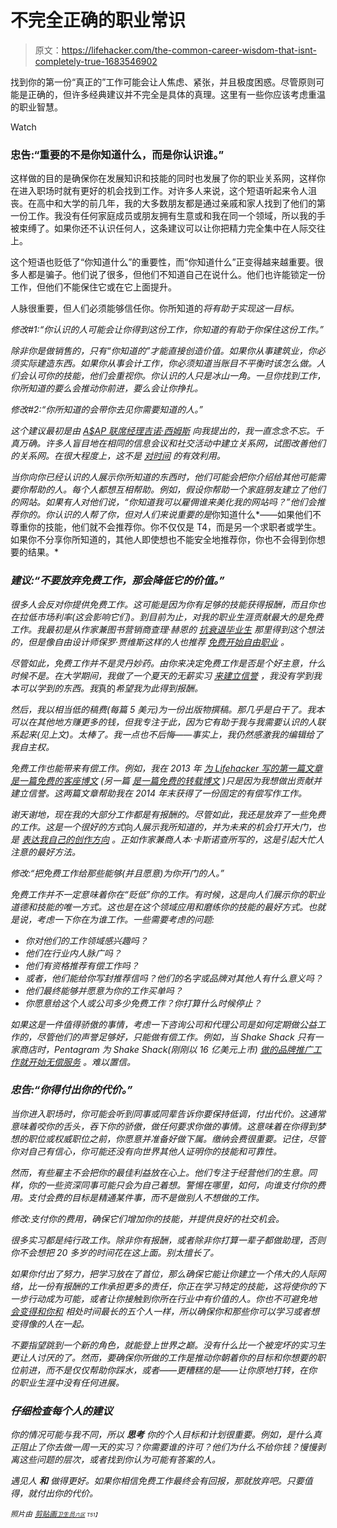# 不完全正确的职业常识

> 原文：<https://lifehacker.com/the-common-career-wisdom-that-isnt-completely-true-1683546902>

找到你的第一份“真正的”工作可能会让人焦虑、紧张，并且极度困惑。尽管原则可能是正确的，但许多经典建议并不完全是具体的真理。这里有一些你应该考虑重温的职业智慧。

Watch

### 忠告:“重要的不是你知道什么，而是你认识谁。”

这样做的目的是确保你在发展知识和技能的同时也发展了你的职业关系网，这样你在进入职场时就有更好的机会找到工作。对许多人来说，这个短语听起来令人沮丧。在高中和大学的前几年，我的大多数朋友都是通过亲戚和家人找到了他们的第一份工作。我没有任何家庭成员或朋友拥有生意或和我在同一个领域，所以我的手被束缚了。如果你还不认识任何人，这条建议可以让你把精力完全集中在人际交往上。

这个短语也贬低了“你知道什么”的重要性，而“你知道什么”正变得越来越重要。很多人都是骗子。他们说了很多，但他们不知道自己在说什么。他们也许能锁定一份工作，但他们不能保住它或在它上面提升。

人脉很重要，但人们必须能够信任你。你所知道的*将有助于实现这一目标。*

*修改#1:“你认识的人可能会让你得到这份工作，你知道的有助于你保住这份工作。”*

*除非你是做销售的，只有“你知道的”才能直接创造价值。如果你从事建筑业，你必须实际建造东西。如果你从事会计工作，你必须知道当账目不平衡时该怎么做。人们会认可你的技能，他们会重视你。你认识的人只是冰山一角。一旦你找到工作，你所知道的要么会推动你前进，要么会让你挣扎。*

*修改#2:“你所知道的会带你去见你需要知道的人。”*

*这个建议最初是由 [A$AP 联席经理吉诺·西姆斯](http://www.huffingtonpost.ca/herbert-lui/geno-sims_b_5551904.html) 向我提出的，我一直念念不忘。千真万确。许多人盲目地在相同的信息会议和社交活动中建立关系网，试图改善他们的关系网。在很大程度上，这不是 [对时间](https://lifehacker.com/beyond-event-hopping-how-to-step-up-your-professional-1657396328) 的有效利用。*

*当你向你已经认识的人展示你所知道的东西时，他们可能会把你介绍给其他可能需要你帮助的人。每个人都想互相帮助。例如，假设你帮助一个家庭朋友建立了他们的网站。如果有人对他们说，“你知道我可以雇佣谁来美化我的网站吗？”他们会推荐你的。你认识的人帮了你，但对人们来说重要的是*你知道什么*——如果他们不尊重你的技能，他们就不会推荐你。你不仅仅是 T4，而是另一个求职者或学生。如果你不分享你所知道的，其他人即使想也不能安全地推荐你，你也不会得到你想要的结果。*

### *建议:“不要放弃免费工作，那会降低它的价值。”*

*很多人会反对你提供免费工作。这可能是因为你有足够的技能获得报酬，而且你也在拉低市场利率(这会影响它们)。到目前为止，对我的职业生涯贡献最大的是免费工作。我最初是从作家兼图书营销商查理·赫恩的 [抗衰退毕业生](http://charliehoehn.com/wp-content/uploads/2013/12/Recession-Proof-Graduate-by-Charlie-Hoehn2.pdf) 那里得到这个想法的，但是像自由设计师保罗·贾维斯这样的人也推荐 [免费开始自由职业](https://lifehacker.com/an-experienced-freelancers-guide-to-finding-clients-1610357303) 。*

*尽管如此，免费工作并不是灵丹妙药。由你来决定免费工作是否是个好主意，什么时候不是。在大学期间，我做了一个夏天的无薪实习 [来建立信誉](http://lifehacker.com/how-do-i-get-a-job-when-i-have-no-relevant-experience-5720706) ，我没有学到我本可以学到的东西。我*真的*希望我为此得到报酬。*

*然后，我以相当低的稿费(每篇 5 美元)为一份出版物撰稿。那几乎是白干了。我本可以在其他地方赚更多的钱，但我专注于此，因为它有助于我与我需要认识的人联系起来(见上文)。太棒了。我一点也不后悔——事实上，我仍然感激我的编辑给了我自主权。*

*免费工作也能带来有偿工作。例如，我在 2013 年 [为 Lifehacker 写的第一篇文章是一篇免费的客座博文](http://lifehacker.com/how-your-brain-perceives-time-and-how-to-use-it-to-you-511184192) (另一篇 [是一篇免费的转载博文](http://lifehacker.com/why-you-should-seek-quiet-every-day-1498555564) )只是因为我想做出贡献并建立信誉。这两篇文章帮助我在 2014 年末获得了一份固定的有偿写作工作。*

*谢天谢地，现在我的大部分工作都是有报酬的。尽管如此，我还是放弃了一些免费的工作。这是一个很好的方式*向*人展示我所知道的，并为未来的机会打开大门，也是 [表达我自己的创作方向](https://lifehacker.com/freelancers-work-for-full-price-or-free-never-cheap-5567336) 。正如作家兼商人本·卡斯诺查所写的，这是引起大忙人注意的最好方法。*

*修改:“把免费工作给那些能够(并且愿意)为你开门的人。”*

*免费工作并不一定意味着你在“贬低”你的工作。有时候，这是向人们展示你的职业道德和技能的唯一方式。这也是在这个领域应用和磨练你的技能的最好方式。也就是说，考虑一下你在为谁工作。一些需要考虑的问题:*

*   *你对他们的工作领域感兴趣吗？*
*   *他们在行业内人脉广吗？*
*   *他们有资格推荐有偿工作吗？*
*   *或者，他们能给你写封推荐信吗？他们的名字或品牌对其他人有什么意义吗？*
*   *他们最终能够并愿意为你的工作买单吗？*
*   *你愿意给这个人或公司多少免费工作？你打算什么时候停止？*

*如果这是一件值得骄傲的事情，考虑一下咨询公司和代理公司是如何定期做公益工作的，尽管他们的声誉足够好，只能做有偿工作。例如，当 Shake Shack 只有一家商店时，Pentagram 为 Shake Shack(刚刚以 16 亿美元上市) [做的品牌推广工作就开始无偿服务](http://www.fastcodesign.com/3041777/the-untold-story-of-shake-shacks-16-billion-branding) 。难以置信。*

### *忠告:“你得付出你的代价。”*

*当你进入职场时，你可能会听到同事或同辈告诉你要保持低调，付出代价。这通常意味着咬你的舌头，吞下你的骄傲，做任何要求你做的事情。这意味着在你得到梦想的职位或权威职位之前，你愿意并准备好做下属。缴纳会费很重要。记住，尽管你对自己有信心，你可能还没有向世界其他人证明你的技能和可靠性。*

*然而，有些雇主不会把你的最佳利益放在心上。他们专注于经营他们的生意。同样，你的一些资深同事可能只会为自己着想。警惕在哪里，如何，向谁支付你的费用。支付会费的目标是精通某件事，而不是做别人不想做的工作。*

*修改:支付你的费用，确保它们增加你的技能，并提供良好的社交机会。*

*很多实习都是纯行政工作。除非你有报酬，或者除非你打算一辈子都做助理，否则你不会想把 20 多岁的时间花在这上面。别太擅长了。*

*如果你付出了努力，把学习放在了首位，那么确保它能让你建立一个伟大的人际网络，比一份有报酬的工作承担更多的责任，你正在学习特定的技能，这将使你的下一步行动成为可能，或者让你接触到你所在行业中有价值的人。你也不可避免地 [会变得和你和](https://lifehacker.com/how-the-people-around-you-affect-personal-success-5926309) 相处时间最长的五个人一样，所以确保你和那些你可以学习或者想变得像的人在一起。*

*不要指望跳到一个新的角色，就能登上世界之巅。没有什么比一个被宠坏的实习生更让人讨厌的了。然而，要确保你所做的工作是推动你朝着你的目标和你想要的职位前进，而不是仅仅帮助你踩水，或者——更糟糕的是——让你原地打转，在你的职业生涯中没有任何进展。*

### *仔细检查每个人的建议*

*你的情况可能与我不同，所以 ***思考*** 你的个人目标和计划很重要。例如，是什么真正阻止了你去做一周一天的实习？你需要谁的许可？他们为什么不给你钱？慢慢剥离这些问题的层次，或者找到你认为可能有答案的人。*

*遇见人 ***和*** 做得更好。如果你相信免费工作最终会有回报，那就放弃吧。只要值得，就付出你的代价。*

**<small>照片由</small>* [*<small>剪贴画</small>*](http://www.shutterstock.com/pic-89151418/stock-vector-fortune-teller-retro-clipart-illustration.html?src=THl2jzyMb7MG5P7vYkPlLA-2-53&ws=1)*<small></small>*<small>[*<small>卫生员</small>*](https://www.flickr.com/photos/hygienematters/6165064283)*<small></small>*<small>[*<small>六区</small>*](https://www.flickr.com/photos/europedistrict/4594968855) *<small>T51】</small>*</small></small>*

*<small><small><small></small></small></small>*